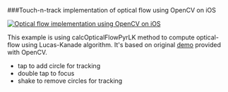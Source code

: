 ###Touch-n-track implementation of optical flow using OpenCV on iOS

[![Optical flow implementation using OpenCV on iOS ](http://img.youtube.com/vi/vHlt5Iye07o/0.jpg)](https://youtu.be/w18ggwM8-X8)

This example is using calcOpticalFlowPyrLK method to compute optical-flow using Lucas-Kanade algorithm. 
It's based on original [demo](https://github.com/Itseez/opencv/blob/master/samples/cpp/lkdemo.cpp) provided with OpenCV.

* tap to add circle for tracking
* double tap to focus
* shake to remove circles for tracking